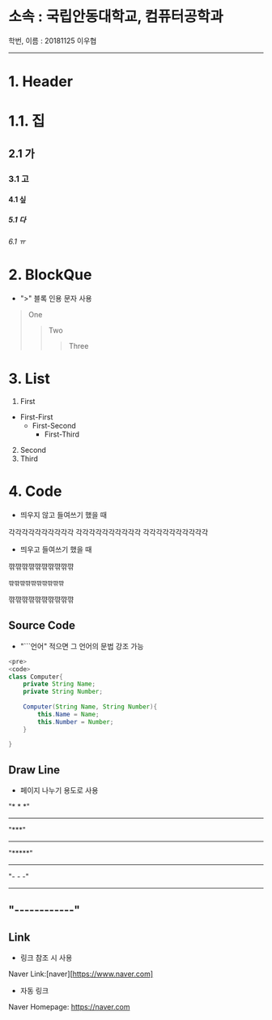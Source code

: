 소속 : 국립안동대학교, 컴퓨터공학과
========================

학번, 이름 : 20181125 이우협

--------------------------------
# 1. Header
# 1.1. 집
## 2.1 가
### 3.1 고
#### 4.1 싶
##### 5.1 다
###### 6.1 ㅠ

# 2. BlockQue

* ">" 블록 인용 문자 사용

> One
>	> Two
>	>	>Three

# 3. List
1. First
* First-First
	+ First-Second
		- First-Third
2. Second
3. Third

# 4. Code

* 띄우지 않고 들여쓰기 했을 때

각각각각각각각각각각
	각각각각각각각각각각
각각각각각각각각각각

* 띄우고 들여쓰기 했을 때

꺆꺆꺆꺆꺆꺆꺆꺆꺆꺆
	
	꺆꺆꺆꺆꺆꺆꺆꺆꺆꺆

꺆꺆꺆꺆꺆꺆꺆꺆꺆꺆

## Source Code

* "```언어" 적으면 그 언어의 문법 강조 가능

```java
<pre>
<code>
class Computer{
	private String Name;
	private String Number;
	
	Computer(String Name, String Number){
		this.Name = Name;
		this.Number = Number;
	}
		
}
```
</code>
</pre>


## Draw Line

* 페이지 나누기 용도로 사용

"* * *"
* * *
"***"
***
"*****"
*****
"- - -"
- - -
"------------"
------------

## Link

* 링크 참조 시 사용

Naver Link:[naver][https://www.naver.com]

* 자동 링크

Naver Homepage: <https://naver.com>